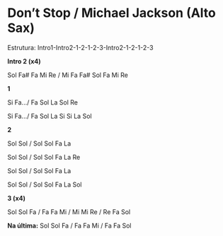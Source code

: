 # **Don’t Stop / Michael Jackson (Alto Sax)**

Estrutura: Intro1-Intro2-1-2-1-2-3-Intro2-1-2-1-2-3

**Intro 2 (x4)**

Sol Fa# Fa Mi Re / Mi Fa Fa# Sol Fa Mi Re

**1**

Si Fa.../ Fa Sol La Sol Re

Si Fa.../ Fa Sol La Si Si La Sol

**2**

Sol Sol / Sol Sol Fa La

Sol Sol / Sol Sol Fa La Re

Sol Sol / Sol Sol Fa La

Sol Sol / Sol Sol Fa La Sol

**3 (x4)**

Sol Sol Fa / Fa Fa Mi / Mi Mi Re / Re Fa Sol

**Na última:** Sol Sol Fa / Fa Fa Mi / Fa Fa Sol